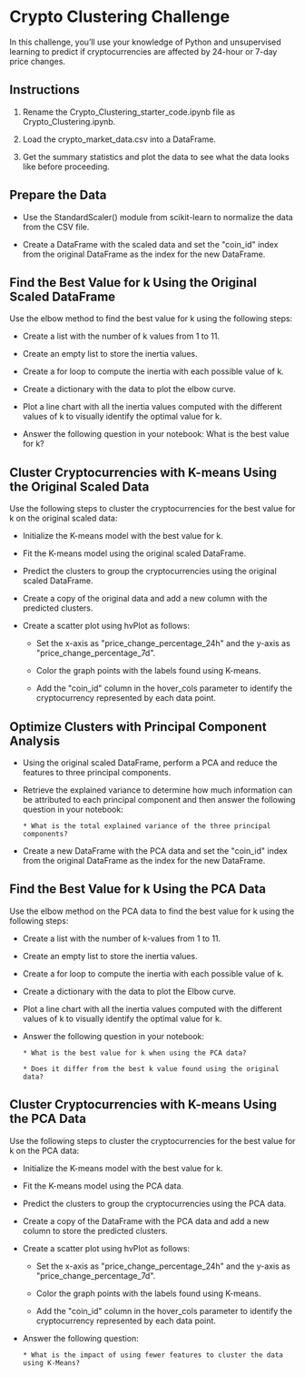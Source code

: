 # Crypto Clustering Challenge

In this challenge, you’ll use your knowledge of Python and unsupervised learning to predict if cryptocurrencies are affected by 24-hour or 7-day price changes.

## Instructions

1) Rename the Crypto_Clustering_starter_code.ipynb file as Crypto_Clustering.ipynb.

2) Load the crypto_market_data.csv into a DataFrame.

3) Get the summary statistics and plot the data to see what the data looks like before proceeding.

## Prepare the Data

* Use the StandardScaler() module from scikit-learn to normalize the data from the CSV file.

* Create a DataFrame with the scaled data and set the "coin_id" index from the original DataFrame as the index for the new DataFrame.

## Find the Best Value for k Using the Original Scaled DataFrame

Use the elbow method to find the best value for k using the following steps:

* Create a list with the number of k values from 1 to 11.

* Create an empty list to store the inertia values.

* Create a for loop to compute the inertia with each possible value of k.

* Create a dictionary with the data to plot the elbow curve.

* Plot a line chart with all the inertia values computed with the different values of k to visually identify the optimal value for k.

* Answer the following question in your notebook: What is the best value for k?

## Cluster Cryptocurrencies with K-means Using the Original Scaled Data

Use the following steps to cluster the cryptocurrencies for the best value for k on the original scaled data:

* Initialize the K-means model with the best value for k.

* Fit the K-means model using the original scaled DataFrame.

* Predict the clusters to group the cryptocurrencies using the original scaled DataFrame.

* Create a copy of the original data and add a new column with the predicted clusters.

* Create a scatter plot using hvPlot as follows:

     * Set the x-axis as "price_change_percentage_24h" and the y-axis as "price_change_percentage_7d".

     * Color the graph points with the labels found using K-means.
     
     * Add the "coin_id" column in the hover_cols parameter to identify the cryptocurrency represented by each data point.
 
 ## Optimize Clusters with Principal Component Analysis

* Using the original scaled DataFrame, perform a PCA and reduce the features to three principal components.

* Retrieve the explained variance to determine how much information can be attributed to each principal component and then answer the following question in your notebook:

      * What is the total explained variance of the three principal components?

* Create a new DataFrame with the PCA data and set the "coin_id" index from the original DataFrame as the index for the new DataFrame.

## Find the Best Value for k Using the PCA Data

Use the elbow method on the PCA data to find the best value for k using the following steps:

* Create a list with the number of k-values from 1 to 11.

* Create an empty list to store the inertia values.

* Create a for loop to compute the inertia with each possible value of k.

* Create a dictionary with the data to plot the Elbow curve.

* Plot a line chart with all the inertia values computed with the different values of k to visually identify the optimal value for k.

* Answer the following question in your notebook:

      * What is the best value for k when using the PCA data?

      * Does it differ from the best k value found using the original data?

## Cluster Cryptocurrencies with K-means Using the PCA Data

Use the following steps to cluster the cryptocurrencies for the best value for k on the PCA data:

* Initialize the K-means model with the best value for k.

* Fit the K-means model using the PCA data.

* Predict the clusters to group the cryptocurrencies using the PCA data.

* Create a copy of the DataFrame with the PCA data and add a new column to store the predicted clusters.

* Create a scatter plot using hvPlot as follows:

  * Set the x-axis as "price_change_percentage_24h" and the y-axis as "price_change_percentage_7d".
  
  * Color the graph points with the labels found using K-means.
  
  * Add the "coin_id" column in the hover_cols parameter to identify the cryptocurrency represented by each data point.

* Answer the following question:

      * What is the impact of using fewer features to cluster the data using K-Means?
